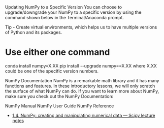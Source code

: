 Updating NumPy to a Specific Version
You can choose to upgrade/downgrade your NumPy to a specific version by using the command shown below in the Terminal/Anaconda prompt.

Tip - Create virtual environments, which helps us to have multiple versions of Python and its packages.

# Use either one command
conda install numpy=X.XX
pip install --upgrade numpy==X.XX
where X.XX could be one of the specific version numbers.

NumPy Documentation
NumPy is a remarkable math library and it has many functions and features. In these introductory lessons, we will only scratch the surface of what NumPy can do. If you want to learn more about NumPy, make sure you check out the NumPy Documentation:

NumPy Manual
NumPy User Guide
NumPy Reference
* [1.4. NumPy: creating and manipulating numerical data — Scipy lecture notes](http://scipy-lectures.org/intro/numpy/index.html)

